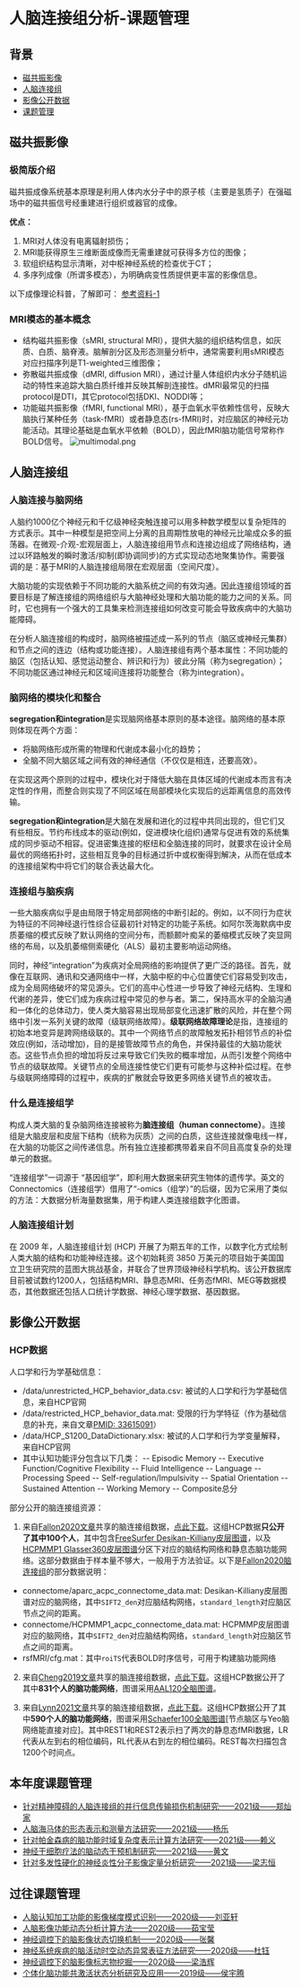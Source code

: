 

# 人脑连接组分析-课题管理


## 背景
* [磁共振影像](#磁共振影像)
* [人脑连接组](#人脑连接组)
* [影像公开数据](#影像公开数据)
* [课题管理](#课题管理)

## 磁共振影像
### 极简版介绍
磁共振成像系统基本原理是利用人体内水分子中的原子核（主要是氢质子）在强磁场中的磁共振信号经重建进行组织或器官的成像。

**优点：**
1. MRI对人体没有电离辐射损伤；
2. MRI能获得原生三维断面成像而无需重建就可获得多方位的图像；
3. 软组织结构显示清晰，对中枢神经系统的检查优于CT；
4. 多序列成像（所谓多模态），为明确病变性质提供更丰富的影像信息。

以下成像理论科普，了解即可：
[参考资料-1](https://zhuanlan.zhihu.com/p/82072660)

### MRI模态的基本概念
-   结构磁共振影像（sMRI, structural MRI），提供大脑的组织结构信息，如灰质、白质、脑脊液。脑解剖分区及形态测量分析中，通常需要利用sMRI模态对应扫描序列是T1-weighted三维图像；
-   弥散磁共振成像（dMRI, diffusion MRI），通过计量人体组织内水分子随机运动的特性来追踪大脑白质纤维并反映其解剖连接性。dMRI最常见的扫描protocol是DTI，其它protocol包括DKI、NODDI等；
-   功能磁共振影像（fMRI, functional MRI），基于血氧水平依赖性信号，反映大脑执行某种任务（task-fMRI）或者静息态(rs-fMRI)时，对应脑区的神经元功能活动。其理论基础是血氧水平依赖（BOLD），因此fMRI脑功能信号常称作BOLD信号。
![multimodal.png](resources/multimodal.png)


## 人脑连接组
### 人脑连接与脑网络
人脑约1000亿个神经元和千亿级神经突触连接可以用多种数学模型以复杂矩阵的方式表示。其中一种模型是把空间上分离的且周期性放电的神经元比喻成众多的振荡器。在微观-介观-宏观层面上，人脑连接组用节点和连接边组成了网络结构，通过以环路触发的瞬时激活/抑制(即协调同步)的方式实现动态地聚集协作。需要强调的是：基于MRI的人脑连接组局限在宏观层面（空间尺度）。

大脑功能的实现依赖于不同功能的大脑系统之间的有效沟通。因此连接组领域的首要目标是了解连接组的网络组织与大脑神经处理和大脑功能的能力之间的关系。同时，它也拥有一个强大的工具集来检测连接组如何改变可能会导致疾病中的大脑功能障碍。

在分析人脑连接组的构成时，脑网络被描述成一系列的节点（脑区或神经元集群）和节点之间的连边（结构或功能连接）。人脑连接组有两个基本属性：不同功能的脑区（包括认知、感觉运动整合、辨识和行为）彼此分隔（称为segregation）；不同功能区通过神经元和区域间连接将功能整合（称为integration）。

### 脑网络的模块化和整合
**segregation和integration**是实现脑网络基本原则的基本途径。脑网络的基本原则体现在两个方面：
- 将脑网络形成所需的物理和代谢成本最小化的趋势；
- 全脑不同大脑区域之间有效的神经通信（不仅仅是相连，还要高效）。

在实现这两个原则的过程中，模块化对于降低大脑在具体区域的代谢成本而言有决定性的作用，而整合则实现了不同区域在局部模块化实现后的远距离信息的高效传输。

**segregation和integration**是大脑在发展和进化的过程中共同出现的，但它们又有些相反。节约布线成本的驱动(例如，促进模块化组织)通常与促进有效的系统集成的同步驱动不相容。促进密集连接的枢纽和全脑连接的同时，就要求在设计全局最优的网络拓扑时，这些相互竞争的目标通过折中或权衡得到解决，从而在低成本的连接组架构中将它们的联合表达最大化。

### 连接组与脑疾病
一些大脑疾病似乎是由局限于特定局部网络的中断引起的。例如，以不同行为症状为特征的不同神经退行性综合征最初针对特定的功能子系统。如阿尔茨海默病中皮质萎缩的模式反映了默认网络的空间分布，而额颞叶痴呆的萎缩模式反映了突显网络的布局，以及肌萎缩侧索硬化（ALS）最初主要影响运动网络。

同时，神经“integration”为疾病对全局网络的影响提供了更广泛的路径。首先，就像在互联网、通讯和交通网络中一样，大脑中枢的中心位置使它们容易受到攻击，成为全局网络破坏的常见源头。它们的高中心性进一步导致了神经元结构、生理和代谢的差异，使它们成为疾病过程中常见的参与者。第二，保持高水平的全脑沟通和一体化的总体动力，使人类大脑容易出现局部变化迅速扩散的风险，并在整个网络中引发一系列关键的故障（级联网络故障）。**级联网络故障理论**是指，连接组的初始本地变异是跨网络级联的。其中一个网络节点的故障触发拓扑相邻节点的补偿效应(例如，活动增加)，目的是接管故障节点的角色，并保持最佳的大脑功能状态。这些节点负担的增加将反过来导致它们失败的概率增加，从而引发整个网络中节点的级联故障。关键节点的全局连接性使它们更有可能参与这种补偿过程。在参与级联网络障碍的过程中，疾病的扩散就会导致更多网络关键节点的被攻击。

### 什么是连接组学
构成人类大脑的复杂脑网络连接被称为**脑连接组（human connectome）**。连接组是大脑皮层和皮层下结构（统称为灰质）之间的白质，这些连接就像电线一样，在大脑的功能区之间传递信息。所有独立连接都携带着来自不同且高度复杂的处理单元的数据。

“连接组学”一词源于 “基因组学”，即利用大数据来研究生物体的遗传学。英文的 Connectomics（连接组学）借用了“-omics（组学）”的后缀，因为它采用了类似的方法：大数据分析海量数据集，用于构建人类连接组数字化图谱。

### 人脑连接组计划
在 2009 年，人脑连接组计划 (HCP) 开展了为期五年的工作，以数字化方式绘制人类大脑的结构和功能神经连接。这个初始耗资 3850 万美元的项目始于美国国立卫生研究院的蓝图大挑战基金，并联合了世界顶级神经科学机构。该公开数据库目前被试数约1200人，包括结构MRI、静息态MRI、任务态fMRI、MEG等数据模态，其他数据还包括人口统计学数据、神经心理学数据、基因数据。


## 影像公开数据
### HCP数据
人口学和行为学基础信息：
- /data/unrestricted_HCP_behavior_data.csv: 被试的人口学和行为学基础信息，来自HCP官网
- /data/restricted_HCP_behavior_data.mat: 受限的行为学特征（作为基础信息的补充，来自文章[PMID: 33615091](https://pubmed.ncbi.nlm.nih.gov/33615091/)）
- /data/HCP_S1200_DataDictionary.xlsx: 被试的人口学和行为学变量解释，来自HCP官网
- 其中认知功能评分包含以下几类：
-- Episodic Memory
-- Executive Function/Cognitive Flexibility
-- Fluid Intelligence
-- Language
-- Processing Speed
-- Self-regulation/Impulsivity
-- Spatial Orientation
-- Sustained Attention
-- Working Memory
-- Composite总分

部分公开的脑连接组资源：
1. 来自[Fallon2020文章](https://pubmed.ncbi.nlm.nih.gov/33615091/)共享的脑连接组数据，[点此下载](https://zenodo.org/record/4643074)。这组HCP数据**只公开了其中100个人**，其中包含[FreeSurfer Desikan-Killiany皮层图谱](https://surfer.nmr.mgh.harvard.edu/ftp/articles/desikan06-parcellation.pdf)，以及[HCPMMP1 Glasser360皮层图谱](https://figshare.com/articles/dataset/HCP-MMP1_0_projected_on_fsaverage/3498446/2)分区下对应的脑结构网络和静息态脑功能网络。这部分数据由于样本量不够大，一般用于方法验证。以下是[Fallon2020脑连接组](https://zenodo.org/record/4643074)的部分数据说明：
- connectome/aparc_acpc_connectome_data.mat: Desikan-Killiany皮层图谱对应的脑网络，其中`SIFT2_den`对应脑结构网络，`standard_length`对应脑区节点之间的距离。
- connectome/HCPMMP1_acpc_connectome_data.mat: HCPMMP皮层图谱对应的脑网络，其中`SIFT2_den`对应脑结构网络，`standard_length`对应脑区节点之间的距离。
- rsfMRI/cfg.mat：其中`roiTS`代表BOLD时序信号，可用于构建脑功能网络 

2. 来自[Cheng2019文章](https://doi.org/10.7554/eLife.40765)共享的脑连接组数据，[点此下载](https://doi.org/10.5061/dryad.736t01r)。这组HCP数据公开了其中**831个人的脑功能网络**，图谱采用[AAL120全脑图谱](https://www.sciencedirect.com/science/article/pii/S1053811919307803)。

2. 来自[Lynn2021文章](https://doi.org/10.1073/pnas.2109889118)共享的脑连接组数据，[点此下载](https://www.dropbox.com/sh/p0tbnom0oum8f3d/AAC4eJsGGGAxLRdocq0_4gWaa?dl=0)。这组HCP数据公开了其中**590个人的脑功能网络**，图谱采用[Schaefer100全脑图谱](https://doi.org/10.1093/cercor/bhx179)[节点脑区与Yeo脑网络能直接对应]。其中REST1和REST2表示扫了两次的静息态fMRI数据，LR代表从左到右的相位编码，RL代表从右到左的相位编码。REST每次扫描包含1200个时间点。

## 本年度课题管理
- [针对精神障碍的人脑连接组的并行信息传输损伤机制研究——2021级——郑灿家](resources/network_comm.md)
- [人脑海马体的形态表示和测量方法研究——2021级——杨乐](resources/hippo_morph.md)
- [针对帕金森病的脑功能时域复杂度表示计算方法研究——2021级——赖义](resources/complex_continued.md)
- [神经干细胞疗法的脑动态干预机制研究——2021级——黄文](resources/stemcell_brainstates.md)
- [针对多发性硬化的神经炎性分子影像定量分析研究——2021级——梁志恒](resources/ms_tspo.md)


## 过往课题管理
- [人脑认知加工功能的影像梯度模式识别——2020级——刘亚轩](resources/brain_gradients.md)
- [人脑影像功能动态分析计算方法——2020级——茹宝莹](resources/dFC.md)
- [神经调控下的脑影像状态切换机制——2020级——张馨](resources/dbs_brainstates.md)
- [神经系统疾病的脑活动时空动态异常表征方法研究——2020级——杜钰](resources/complex.md)
- [神经调控下的脑影像标志物挖掘——2020级——梁浩辉](resources/fusa_brainstates.md)
- [个体化脑功能共激活状态分析研究及应用——2019级——侯宇腾](resources/CAPs.md)








